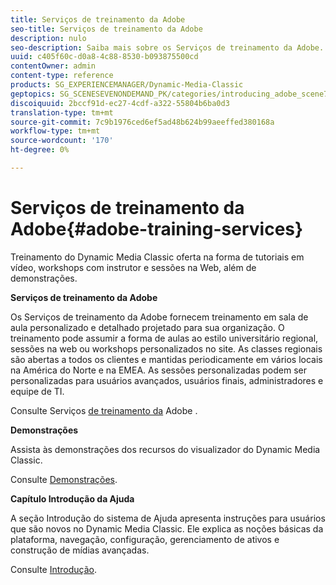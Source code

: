 ```yaml
---
title: Serviços de treinamento da Adobe
seo-title: Serviços de treinamento da Adobe
description: nulo
seo-description: Saiba mais sobre os Serviços de treinamento da Adobe.
uuid: c405f60c-d0a8-4c88-8530-b093875500cd
contentOwner: admin
content-type: reference
products: SG_EXPERIENCEMANAGER/Dynamic-Media-Classic
geptopics: SG_SCENESEVENONDEMAND_PK/categories/introducing_adobe_scene7
discoiquuid: 2bccf91d-ec27-4cdf-a322-55804b6ba0d3
translation-type: tm+mt
source-git-commit: 7c9b1976ced6ef5ad48b624b99aeeffed380168a
workflow-type: tm+mt
source-wordcount: '170'
ht-degree: 0%

---
```



# Serviços de treinamento da Adobe{#adobe-training-services}

Treinamento do Dynamic Media Classic oferta na forma de tutoriais em vídeo, workshops com instrutor e sessões na Web, além de demonstrações.

**Serviços de treinamento da Adobe**

Os Serviços de treinamento da Adobe fornecem treinamento em sala de aula personalizado e detalhado projetado para sua organização. O treinamento pode assumir a forma de aulas ao estilo universitário regional, sessões na web ou workshops personalizados no site. As classes regionais são abertas a todos os clientes e mantidas periodicamente em vários locais na América do Norte e na EMEA. As sessões personalizadas podem ser personalizadas para usuários avançados, usuários finais, administradores e equipe de TI.

Consulte Serviços [de treinamento da](https://training.adobe.com/training.html) Adobe [](https://www.adobe.com/go/learn_sc7_trainingrequest_en).

**Demonstrações**

Assista às demonstrações dos recursos do visualizador do Dynamic Media Classic.

Consulte [Demonstrações](https://www.adobe.com/solutions/web-experience-management/rich-media-assets-demos.html).

**Capítulo Introdução da Ajuda**

A seção Introdução do sistema de Ajuda apresenta instruções para usuários que são novos no Dynamic Media Classic. Ele explica as noções básicas da plataforma, navegação, configuração, gerenciamento de ativos e construção de mídias avançadas.

Consulte [Introdução](dmc-platform-overview.md).